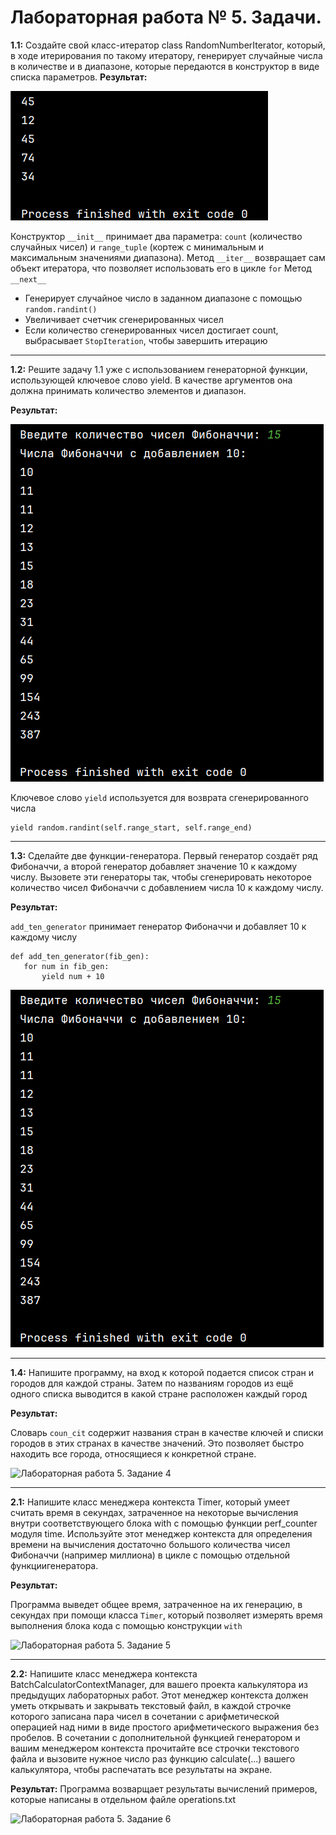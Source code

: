 # Лабораторная работа № 5. Задачи.
**1.1:** Создайте свой класс-итератор class RandomNumberIterator, который, в ходе итерирования по такому итератору, генерирует случайные числа в количестве и в диапазоне, которые передаются в конструктор в виде списка параметров.
**Результат:**

![Лабораторная работа 5. Задание 1](https://github.com/Stepanova-Anna/Programming-2/blob/main/img/LR5_T1.png)

Конструктор ```__init__``` принимает два параметра: ```count``` (количество случайных чисел) и ```range_tuple``` (кортеж с минимальным и максимальным значениями диапазона).
Метод ```__iter__``` возвращает сам объект итератора, что позволяет использовать его в цикле ```for```
Метод ```__next__```
   - Генерирует случайное число в заданном диапазоне с помощью ```random.randint()```
   - Увеличивает счетчик сгенерированных чисел
   - Если количество сгенерированных чисел достигает count, выбрасывает ```StopIteration```, чтобы завершить итерацию

---
**1.2:** Решите задачу 1.1 уже с использованием генераторной функции, использующей ключевое слово yield. В качестве аргументов она должна
принимать количество элементов и диапазон.


**Результат:**

![Лабораторная работа 5. Задание 3](https://github.com/Stepanova-Anna/Programming-2/blob/main/img/LR5_T3.png)

Ключевое слово ```yield``` используется для возврата сгенерированного числа
```
yield random.randint(self.range_start, self.range_end)
```

---
**1.3:** Сделайте две функции-генератора. Первый генератор создаёт ряд Фибоначчи, а второй генератор добавляет значение 10 к каждому числу.
Вызовете эти генераторы так, чтобы сгенерировать некоторое количество чисел Фибоначчи с добавлением числа 10 к каждому числу.

**Результат:**

 ```add_ten_generator``` принимает генератор Фибоначчи и добавляет 10 к каждому числу
 ```
def add_ten_generator(fib_gen):
    for num in fib_gen:
        yield num + 10
```

![Лабораторная работа 5. Задание 3](https://github.com/Stepanova-Anna/Programming-2/blob/main/img/LR5_T3.png)
 

---
**1.4:** Напишите программу, на вход к которой подается список стран и городов для каждой страны. Затем по названиям городов из ещё одного
списка выводится в какой стране расположен каждый город

**Результат:**

Словарь ```coun_cit``` содержит названия стран в качестве ключей и списки городов в этих странах в качестве значений. Это позволяет быстро находить все города, относящиеся к конкретной стране.

![Лабораторная работа 5. Задание 4](https://github.com/Stepanova-Anna/Programming-2/blob/main/img/LR5_T4.png)


---
**2.1:** Напишите класс менеджера контекста Timer, который умеет считать
время в секундах, затраченное на некоторые вычисления внутри соответствующего блока with с помощью функции perf_counter модуля time. Используйте этот менеджер контекста для определения времени на вычисления достаточно большого количества чисел Фибоначчи (например миллиона) в цикле с помощью отдельной функциигенератора.

**Результат:**

Программа выведет общее время, затраченное на их генерацию, в секундах при помощи класса ```Timer```, который позволяет измерять время выполнения блока кода с помощью конструкции ```with```


![Лабораторная работа 5. Задание 5](https://github.com/Stepanova-Anna/Programming-2/blob/main/img/LR5_T5.png)


---
**2.2:** Напишите класс менеджера контекста BatchCalculatorContextManager,
для вашего проекта калькулятора из предыдущих лабораторных работ. Этот менеджер контекста должен уметь открывать и закрывать текстовый файл, в каждой строчке которого записана пара чисел в
сочетании с арифметической операцией над ними в виде простого
арифметического выражения без пробелов. В сочетании с дополнительной функцией генератором и вашим менеджером контекста прочитайте все строчки текстового файла и вызовите нужное число раз
функцию calculate(...) вашего калькулятора, чтобы распечатать
все результаты на экране.

**Результат:**
Программа возварщает результаты вычислений примеров, которые написаны в отдельном файле operations.txt 

![Лабораторная работа 5. Задание 6](https://github.com/Stepanova-Anna/Programming-2/blob/main/img/LR5_T6.png)


